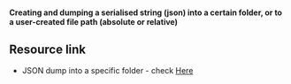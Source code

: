 #### Creating and dumping a serialised string (json) into a certain folder, or to a user-created file path (absolute or relative)  
  
## Resource link 
* JSON dump into a specific folder - check [Here](https://stackoverflow.com/questions/64196315/json-dump-into-specific-folder)
